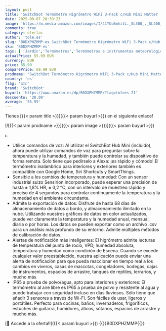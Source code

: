 ```yaml
---
layout: post
title: 'SwitchBot Termómetro Higrómetro WiFi 3-Pack c/Hub Mini Matter  IP65 Impermeable  Sensor Temp./Humedad Interior Exterior  Notificaciones App  Almacenamiento Datos Gratis  compatible Alexa'
date: 2025-09-07 20:39:23
image: 'https://m.media-amazon.com/images/I/41YUb6nhilL._SL500_._SL400_.jpg'
comments: true
category: ofertas
author: 'tole.es'
slug: 'B0DXPHZMMP-es SwitchBot Termómetro Higrómetro WiFi 3-Pack c/Hub Mini...'
sku: 'B0DXPHZMMP-es'
tags: [ 'Jardín','Termómetros','Termómetros e instrumentos meteorológicos','alexa','matter','switchbot','🇪🇸', ]
actualPrice: 55.99 EUR
currency: EUR
price: 55.99
comparePrice: 69.99 EUR
prodname: 'SwitchBot Termómetro Higrómetro WiFi 3-Pack c/Hub Mini Matter  IP65 Impermeable  Sensor Temp./Humedad Interior Exterior  Notificaciones App  Almacenamiento Datos Gratis  compatible Alexa'
country: 'es'
flag: '🇪🇸'
brand: 'SwitchBot'
buyurl: 'https://www.amazon.es/dp/B0DXPHZMMP/?tag=tolees-21'
descuento: '20.00'
average: '55.99'
---
```


Tienes [{{< param title >}}]({{< param buyurl >}}) en el siguiente enlace!

[![{{< param prodname >}}]({{< param image >}})]({{< param buyurl >}})

ℹ️:

- Utilice comandos de voz: Al utilizar el SwitchBot Hub Mini (incluido), ahora puede utilizar comandos de voz para preguntar sobre la temperatura y la humedad, y también puede controlar su dispositivo de forma remota. Solo tiene que pedírselo a Alexa: ¡es rápido y cómodo! El termómetro inalámbrico para interiores y exteriores también es compatible con Google Home, Siri Shortcuts y SmartThings.
- Sensible a los cambios de temperatura y humedad: Con un sensor industrial suizo Sensirion incorporado, puede esperar una precisión de hasta ± 1,8% HR, ± 0,2 °C, con un intervalo de muestreo rápido y preciso de 4 segundos para controlar continuamente la temperatura y la humedad en el ambiente circundante.
- Admite la exportación de datos: Disfrute de hasta 68 días de almacenamiento de datos a bordo, y almacenamiento ilimitado en la nube. Utilizando nuestros gráficos de datos en color actualizados, puede ver claramente la temperatura y la humedad anual, mensual, diaria o por horas. Los datos se pueden exportar como un archivo .csv para un análisis más profundo de su entorno. Admite múltiples métodos de calibración de datos.
- Alertas de notificación más inteligentes: El higrómetro admite lecturas de temperatura del punto de rocío, VPD, humedad absoluta, temperatura y humedad como condición de Escena. Cuando se excede cualquier valor preestablecido, nuestra aplicación puede enviar una alerta de notificación para que pueda reaccionar en tiempo real a los cambios en viveros, casas de mascotas, congeladores, bodegas, cajas de instrumentos, espacios de arrastre, tanques de reptiles, terrarios, y mucho más.
- IP65 a prueba de polvo/agua, apto para interiores y exteriores: El termómetro al aire libre es IP65 a prueba de polvo y resistente al agua y puede trabajar con seguridad incluso en días lluviosos. Sólo tiene que añadir 3 sensores a través de Wi-Fi. Son fáciles de usar, ligeros y portátiles. Perfecto para cocinas, baños, invernaderos, frigoríficos, estuches de guitarra, humidores, áticos, sótanos, espacios de arrastre y mucho más.

[🛒 Accede a la oferta!!]({{< param buyurl >}})
{{<world>}}B0DXPHZMMP{{</world>}}
